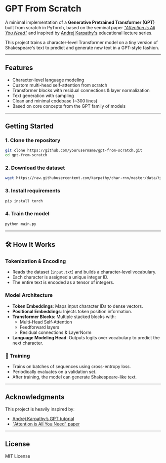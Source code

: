 
# GPT From Scratch

A minimal implementation of a **Generative Pretrained Transformer (GPT)** built from scratch in PyTorch, based on the seminal paper _["Attention is All You Need"](https://arxiv.org/abs/1706.03762)_ and inspired by [Andrej Karpathy's](https://github.com/karpathy) educational lecture series.

This project trains a character-level Transformer model on a tiny version of Shakespeare's text to predict and generate new text in a GPT-style fashion.

---

## Features

- Character-level language modeling
- Custom multi-head self-attention from scratch
- Transformer blocks with residual connections & layer normalization
- Text generation with sampling
- Clean and minimal codebase (~300 lines)
- Based on core concepts from the GPT family of models

---

## Getting Started

### 1. Clone the repository

```bash
git clone https://github.com/yourusername/gpt-from-scratch.git
cd gpt-from-scratch
```

### 2. Download the dataset

```bash
wget https://raw.githubusercontent.com/karpathy/char-rnn/master/data/tinyshakespeare/input.txt
```

### 3. Install requirements

```bash
pip install torch
```

### 4. Train the model

```bash
python main.py
```

---

## 🛠️ How It Works

### Tokenization & Encoding

- Reads the dataset (`input.txt`) and builds a character-level vocabulary.
- Each character is assigned a unique integer ID.
- The entire text is encoded as a tensor of integers.

### Model Architecture

- **Token Embeddings**: Maps input character IDs to dense vectors.
- **Positional Embeddings**: Injects token position information.
- **Transformer Blocks**: Multiple stacked blocks with:
  - Multi-Head Self-Attention
  - Feedforward layers
  - Residual connections & LayerNorm
- **Language Modeling Head**: Outputs logits over vocabulary to predict the next character.

### 🔁 Training

- Trains on batches of sequences using cross-entropy loss.
- Periodically evaluates on a validation set.
- After training, the model can generate Shakespeare-like text.

---

## Acknowledgments

This project is heavily inspired by:

- [Andrej Karpathy’s GPT tutorial](https://www.youtube.com/watch?v=kCc8FmEb1nY)
- ["Attention is All You Need" paper](https://arxiv.org/abs/1706.03762)

---

## License

MIT License
